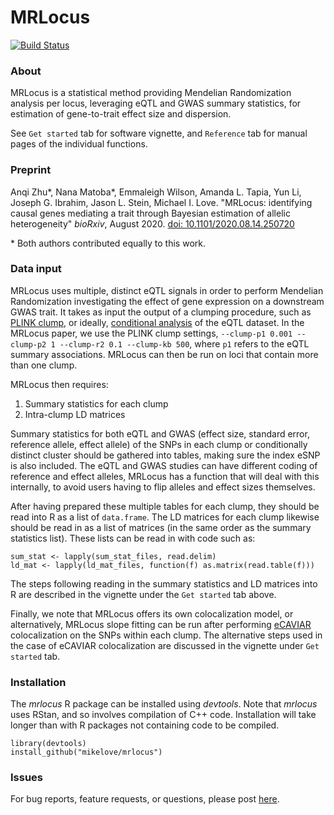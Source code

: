 # MRLocus

[![Build Status](https://travis-ci.com/mikelove/mrlocus.svg?branch=master)](https://travis-ci.com/mikelove/mrlocus)

### About

MRLocus is a statistical method providing Mendelian Randomization
analysis per locus, leveraging eQTL and GWAS summary statistics, for
estimation of gene-to-trait effect size and dispersion.

See `Get started` tab for software vignette, and `Reference` tab for
manual pages of the individual functions.

### Preprint

Anqi Zhu\*, Nana Matoba\*, Emmaleigh Wilson, Amanda L. Tapia, Yun Li,
Joseph G. Ibrahim, Jason L. Stein, Michael I. Love.
"MRLocus: identifying causal genes mediating a trait through Bayesian
estimation of allelic heterogeneity"
*bioRxiv*, August 2020.
[doi: 10.1101/2020.08.14.250720](https://doi.org/10.1101/2020.08.14.250720)

\* Both authors contributed equally to this work.

### Data input

MRLocus uses multiple, distinct eQTL signals in order to perform
Mendelian Randomization investigating the effect of gene expression on
a downstream GWAS trait. It takes as input the output of a clumping
procedure, such
as [PLINK clump](https://zzz.bwh.harvard.edu/plink/clump.shtml), or
ideally,
[conditional analysis](https://pubmed.ncbi.nlm.nih.gov/28165122/) of
the eQTL dataset.
In the MRLocus paper, we use the PLINK clump settings,
`--clump-p1 0.001 --clump-p2 1 --clump-r2 0.1 --clump-kb 500`,
where `p1` refers to the eQTL summary associations. 
MRLocus can then be run on loci that contain more than one
clump.

MRLocus then requires:

1. Summary statistics for each clump
2. Intra-clump LD matrices

Summary statistics for both eQTL and GWAS (effect size, standard
error, reference allele, effect allele) of the SNPs in each clump or
conditionally distinct cluster should be gathered into tables, making
sure the index eSNP is also included. The eQTL and GWAS studies can
have different coding of reference and effect alleles, MRLocus has a
function that will deal with this internally, to avoid users having to
flip alleles and effect sizes themselves.

After having prepared these multiple tables for each clump, they
should be read into R as a list of `data.frame`. The LD matrices for
each clump likewise should be read in as a list of matrices (in the
same order as the summary statistics list). These lists can be read in
with code such as:

```
sum_stat <- lapply(sum_stat_files, read.delim)
ld_mat <- lapply(ld_mat_files, function(f) as.matrix(read.table(f)))
```

The steps following reading in the summary statistics and LD matrices
into R are described in the vignette under the `Get started` tab above.

Finally, we note that MRLocus offers its own colocalization model, or
alternatively, MRLocus slope fitting can be run after performing 
[eCAVIAR](https://pubmed.ncbi.nlm.nih.gov/27866706/) colocalization on
the SNPs within each clump. The alternative steps used in the case
of eCAVIAR colocalization are discussed in the vignette under `Get
started` tab.

### Installation

The *mrlocus* R package can be installed using *devtools*. Note that
*mrlocus* uses RStan, and so involves compilation of C++ code.
Installation will take longer than with R packages not containing code
to be compiled.

```
library(devtools)
install_github("mikelove/mrlocus")
```

### Issues

For bug reports, feature requests, or questions, please post 
[here](https://github.com/mikelove/mrlocus/issues/new/choose).
